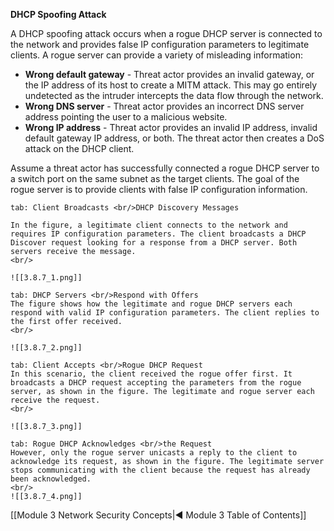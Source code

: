 **DHCP Spoofing Attack**

A DHCP spoofing attack occurs when a rogue DHCP server is connected to the network and provides false IP configuration parameters to legitimate clients. A rogue server can provide a variety of misleading information:

- **Wrong default gateway** - Threat actor provides an invalid gateway, or the IP address of its host to create a MITM attack. This may go entirely undetected as the intruder intercepts the data flow through the network.
- **Wrong DNS server** - Threat actor provides an incorrect DNS server address pointing the user to a malicious website.
- **Wrong IP address** - Threat actor provides an invalid IP address, invalid default gateway IP address, or both. The threat actor then creates a DoS attack on the DHCP client.

Assume a threat actor has successfully connected a rogue DHCP server to a switch port on the same subnet as the target clients. The goal of the rogue server is to provide clients with false IP configuration information.

````tabs
tab: Client Broadcasts <br/>DHCP Discovery Messages

In the figure, a legitimate client connects to the network and requires IP configuration parameters. The client broadcasts a DHCP Discover request looking for a response from a DHCP server. Both servers receive the message.
<br/>

![[3.8.7_1.png]]

tab: DHCP Servers <br/>Respond with Offers
The figure shows how the legitimate and rogue DHCP servers each respond with valid IP configuration parameters. The client replies to the first offer received.
<br/>

![[3.8.7_2.png]]

tab: Client Accepts <br/>Rogue DHCP Request
In this scenario, the client received the rogue offer first. It broadcasts a DHCP request accepting the parameters from the rogue server, as shown in the figure. The legitimate and rogue server each receive the request.
<br/>

![[3.8.7_3.png]]

tab: Rogue DHCP Acknowledges <br/>the Request
However, only the rogue server unicasts a reply to the client to acknowledge its request, as shown in the figure. The legitimate server stops communicating with the client because the request has already been acknowledged.
<br/>
![[3.8.7_4.png]]
````

[[Module 3 Network Security Concepts|◀ Module 3 Table of Contents]]